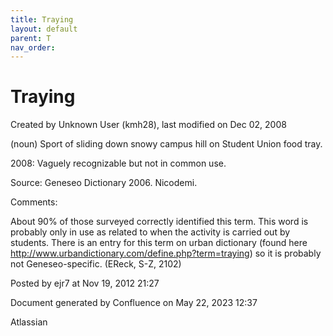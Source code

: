 ```yaml
---
title: Traying
layout: default
parent: T
nav_order:
---
```


# Traying

Created by  Unknown User (kmh28), last modified on Dec 02, 2008

(noun) Sport of sliding down snowy campus hill on Student Union food tray.

2008: Vaguely recognizable but not in common use.

Source: Geneseo Dictionary 2006. Nicodemi. 

Comments:

About 90% of those surveyed correctly identified this term. This word is probably only in use as related to when the activity is carried out by students. There is an entry for this term on urban dictionary (found here http://www.urbandictionary.com/define.php?term=traying) so it is probably not Geneseo-specific. (EReck, S-Z, 2102)

Posted by ejr7 at Nov 19, 2012 21:27

Document generated by Confluence on May 22, 2023 12:37

Atlassian
